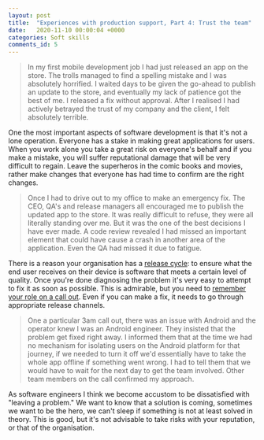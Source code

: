 ```yaml
---
layout: post
title:  "Experiences with production support, Part 4: Trust the team"
date:   2020-11-10 00:00:04 +0000
categories: Soft skills
comments_id: 5
---
```

> In my first mobile development job I had just released an app on the store. The trolls managed to find a spelling mistake and I was absolutely horrified. I waited days to be given the go-ahead to publish an update to the store, and eventually my lack of patience got the best of me. I released a fix without approval. After I realised I had actively betrayed the trust of my company and the client, I felt absolutely terrible.

One the most important aspects of software development is that it's not a lone operation. Everyone has a stake in making great applications for users. When you work alone you take a great risk on everyone's behalf and if you make a mistake, you will suffer reputational damage that will be very difficult to regain. Leave the superheros in the comic books and movies, rather make changes that everyone has had time to confirm are the right changes.

 > Once I had to drive out to my office to make an emergency fix. The CEO, QA's and release managers all encouraged me to publish the updated app to the store. It was really difficult to refuse, they were all literally standing over me. But it was the one of the best decisions I have ever made. A code review revealed I had missed an important element that could have cause a crash in another area of the application. Even the QA had missed it due to fatigue.

There is a reason your organisation has a [release cycle][RELEASECYCLE]: to ensure what the end user receives on their device is software that meets a certain level of quality. Once you're done diagnosing the problem it's very easy to attempt to fix it as soon as possible. This is admirable, but you need to [remember your role on a call out][PART1]. Even if you can make a fix, it needs to go through appropriate release channels.

 > One a particular 3am call out, there was an issue with Android and the operator knew I was an Android engineer. They insisted that the problem get fixed right away. I informed them that at the time we had no mechanism for isolating users on the Android platform for that journey, if we needed to turn it off we'd essentially have to take the whole app offline if something went wrong. I had to tell them that we would have to wait for the next day to get the team involved. Other team members on the call confirmed my approach.

As software engineers I think we become accustom to be dissatisfied with "leaving a problem." We want to know that a solution is coming, sometimes we want to be the hero, we can't sleep if something is not at least solved in theory. This is good, but it's not advisable to take risks with your reputation, or that of the organisation.

[PART1]: https://qbalsdon.github.io/soft/skills/2020/11/06/prod-support-part-1.html
[RELEASECYCLE]: https://en.wikipedia.org/wiki/Software_release_life_cycle#:~:text=A%20software%20release%20life%20cycle,still%20present%20in%20the%20software.
